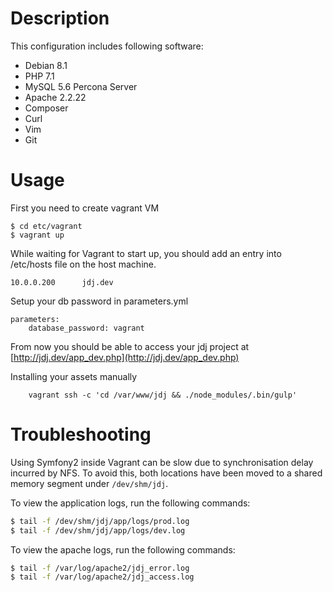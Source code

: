 # Description
This configuration includes following software:

* Debian 8.1
* PHP 7.1
* MySQL 5.6 Percona Server
* Apache 2.2.22
* Composer
* Curl
* Vim
* Git

# Usage

First you need to create vagrant VM

```
$ cd etc/vagrant
$ vagrant up
```

While waiting for Vagrant to start up, you should add an entry into /etc/hosts file on the host machine.

```
10.0.0.200      jdj.dev
```

Setup your db password in parameters.yml

```
parameters:
    database_password: vagrant
```

From now you should be able to access your jdj project at [http://jdj.dev/app_dev.php](http://jdj.dev/app_dev.php)

Installing your assets manually

```
    vagrant ssh -c 'cd /var/www/jdj && ./node_modules/.bin/gulp'
```

# Troubleshooting

Using Symfony2 inside Vagrant can be slow due to synchronisation delay incurred by NFS. To avoid this, both locations have been moved to a shared memory segment under ``/dev/shm/jdj``.

To view the application logs, run the following commands:

```bash
$ tail -f /dev/shm/jdj/app/logs/prod.log
$ tail -f /dev/shm/jdj/app/logs/dev.log
```

To view the apache logs, run the following commands:

```bash
$ tail -f /var/log/apache2/jdj_error.log
$ tail -f /var/log/apache2/jdj_access.log
```